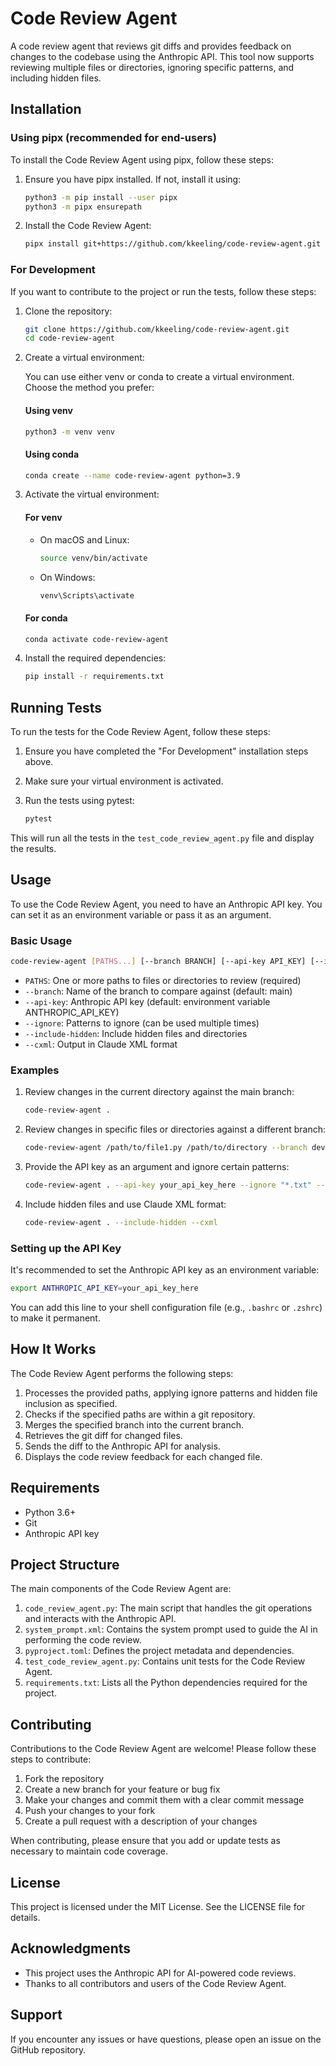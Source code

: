 # Code Review Agent

A code review agent that reviews git diffs and provides feedback on changes to the codebase using the Anthropic API. This tool now supports reviewing multiple files or directories, ignoring specific patterns, and including hidden files.

## Installation

### Using pipx (recommended for end-users)

To install the Code Review Agent using pipx, follow these steps:

1. Ensure you have pipx installed. If not, install it using:

   ```bash
   python3 -m pip install --user pipx
   python3 -m pipx ensurepath
   ```

2. Install the Code Review Agent:

   ```bash
   pipx install git+https://github.com/kkeeling/code-review-agent.git
   ```

### For Development

If you want to contribute to the project or run the tests, follow these steps:

1. Clone the repository:

   ```bash
   git clone https://github.com/kkeeling/code-review-agent.git
   cd code-review-agent
   ```

2. Create a virtual environment:

   You can use either venv or conda to create a virtual environment. Choose the method you prefer:

   #### Using venv

   ```bash
   python3 -m venv venv
   ```

   #### Using conda

   ```bash
   conda create --name code-review-agent python=3.9
   ```

3. Activate the virtual environment:

   #### For venv

   - On macOS and Linux:

     ```bash
     source venv/bin/activate
     ```

   - On Windows:

     ```bash
     venv\Scripts\activate
     ```

   #### For conda

   ```bash
   conda activate code-review-agent
   ```

4. Install the required dependencies:

   ```bash
   pip install -r requirements.txt
   ```

## Running Tests

To run the tests for the Code Review Agent, follow these steps:

1. Ensure you have completed the "For Development" installation steps above.

2. Make sure your virtual environment is activated.

3. Run the tests using pytest:

   ```bash
   pytest
   ```

This will run all the tests in the `test_code_review_agent.py` file and display the results.

## Usage

To use the Code Review Agent, you need to have an Anthropic API key. You can set it as an environment variable or pass it as an argument.

### Basic Usage

```bash
code-review-agent [PATHS...] [--branch BRANCH] [--api-key API_KEY] [--ignore PATTERN] [--include-hidden] [--cxml]
```

- `PATHS`: One or more paths to files or directories to review (required)
- `--branch`: Name of the branch to compare against (default: main)
- `--api-key`: Anthropic API key (default: environment variable ANTHROPIC_API_KEY)
- `--ignore`: Patterns to ignore (can be used multiple times)
- `--include-hidden`: Include hidden files and directories
- `--cxml`: Output in Claude XML format

### Examples

1. Review changes in the current directory against the main branch:

   ```bash
   code-review-agent .
   ```

2. Review changes in specific files or directories against a different branch:

   ```bash
   code-review-agent /path/to/file1.py /path/to/directory --branch develop
   ```

3. Provide the API key as an argument and ignore certain patterns:

   ```bash
   code-review-agent . --api-key your_api_key_here --ignore "*.txt" --ignore "test_*"
   ```

4. Include hidden files and use Claude XML format:

   ```bash
   code-review-agent . --include-hidden --cxml
   ```

### Setting up the API Key

It's recommended to set the Anthropic API key as an environment variable:

```bash
export ANTHROPIC_API_KEY=your_api_key_here
```

You can add this line to your shell configuration file (e.g., `.bashrc` or `.zshrc`) to make it permanent.

## How It Works

The Code Review Agent performs the following steps:

1. Processes the provided paths, applying ignore patterns and hidden file inclusion as specified.
2. Checks if the specified paths are within a git repository.
3. Merges the specified branch into the current branch.
4. Retrieves the git diff for changed files.
5. Sends the diff to the Anthropic API for analysis.
6. Displays the code review feedback for each changed file.

## Requirements

- Python 3.6+
- Git
- Anthropic API key

## Project Structure

The main components of the Code Review Agent are:

1. `code_review_agent.py`: The main script that handles the git operations and interacts with the Anthropic API.
2. `system_prompt.xml`: Contains the system prompt used to guide the AI in performing the code review.
3. `pyproject.toml`: Defines the project metadata and dependencies.
4. `test_code_review_agent.py`: Contains unit tests for the Code Review Agent.
5. `requirements.txt`: Lists all the Python dependencies required for the project.

## Contributing

Contributions to the Code Review Agent are welcome! Please follow these steps to contribute:

1. Fork the repository
2. Create a new branch for your feature or bug fix
3. Make your changes and commit them with a clear commit message
4. Push your changes to your fork
5. Create a pull request with a description of your changes

When contributing, please ensure that you add or update tests as necessary to maintain code coverage.

## License

This project is licensed under the MIT License. See the LICENSE file for details.

## Acknowledgments

- This project uses the Anthropic API for AI-powered code reviews.
- Thanks to all contributors and users of the Code Review Agent.

## Support

If you encounter any issues or have questions, please open an issue on the GitHub repository.
